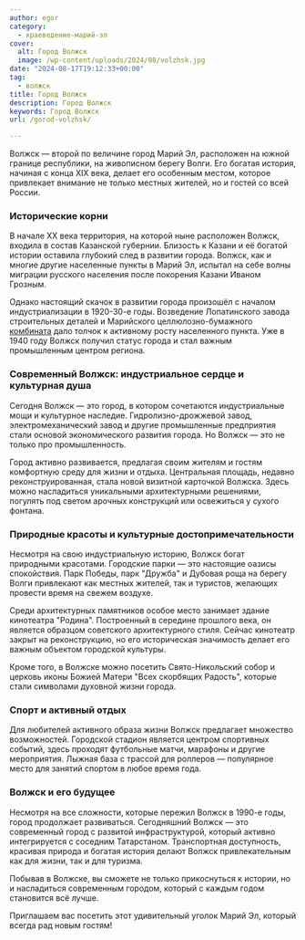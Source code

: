 ```yaml
---
author: egor
category:
  - краеведение-марий-эл
cover:
  alt: Город Волжск
  image: /wp-content/uploads/2024/08/volzhsk.jpg
date: "2024-08-17T19:12:33+00:00"
tag:
  - волжск
title: Город Волжск
description: Город Волжск
keywords: Город Волжск
url: /gorod-volzhsk/

---
```

Волжск — второй по величине город Марий Эл, расположен на южной границе республики, на живописном берегу Волги. Его богатая история, начиная с конца XIX века, делает его особенным местом, которое привлекает внимание не только местных жителей, но и гостей со всей России.

### Исторические корни

В начале ХХ века территория, на которой ныне расположен Волжск, входила в состав Казанской губернии. Близость к Казани и её богатой истории оставила глубокий след в развитии города. Волжск, как и многие другие населенные пункты в Марий Эл, испытал на себе волны миграции русского населения после покорения Казани Иваном Грозным.

Однако настоящий скачок в развитии города произошёл с началом индустриализации в 1920-30-е годы. Возведение Лопатинского завода строительных деталей и Марийского целлюлозно-бумажного [комбината](/mcbk/) дало толчок к активному росту населенного пункта. Уже в 1940 году Волжск получил статус города и стал важным промышленным центром региона.

### Современный Волжск: индустриальное сердце и культурная душа

Сегодня Волжск — это город, в котором сочетаются индустриальные мощи и культурное наследие. Гидролизно-дрожжевой завод, электромеханический завод и другие промышленные предприятия стали основой экономического развития города. Но Волжск — это не только про промышленность.

Город активно развивается, предлагая своим жителям и гостям комфортную среду для жизни и отдыха. Центральная площадь, недавно реконструированная, стала новой визитной карточкой Волжска. Здесь можно насладиться уникальными архитектурными решениями, погулять под светом арочных конструкций или освежиться у сухого фонтана.

### Природные красоты и культурные достопримечательности

Несмотря на свою индустриальную историю, Волжск богат природными красотами. Городские парки — это настоящие оазисы спокойствия. Парк Победы, парк "Дружба" и Дубовая роща на берегу Волги привлекают как местных жителей, так и туристов, желающих провести время на свежем воздухе.

Среди архитектурных памятников особое место занимает здание кинотеатра "Родина". Построенный в середине прошлого века, он является образцом советского архитектурного стиля. Сейчас кинотеатр закрыт на реконструкцию, но его историческая значимость делает его важным объектом городской культуры.

Кроме того, в Волжске можно посетить Свято-Никольский собор и церковь иконы Божией Матери "Всех скорбящих Радость", которые стали символами духовной жизни города.

### Спорт и активный отдых

Для любителей активного образа жизни Волжск предлагает множество возможностей. Городской стадион является центром спортивных событий, здесь проходят футбольные матчи, марафоны и другие мероприятия. Лыжная база с трассой для роллеров — популярное место для занятий спортом в любое время года.

### Волжск и его будущее

Несмотря на все сложности, которые пережил Волжск в 1990-е годы, город продолжает развиваться. Сегодняшний Волжск — это современный город с развитой инфраструктурой, который активно интегрируется с соседним Татарстаном. Транспортная доступность, красивая природа и богатая история делают Волжск привлекательным как для жизни, так и для туризма.

Побывав в Волжске, вы сможете не только прикоснуться к истории, но и насладиться современным городом, который с каждым годом становится всё лучше.

Приглашаем вас посетить этот удивительный уголок Марий Эл, который всегда рад новым гостям!
